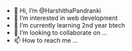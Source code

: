 - 👋 Hi, I’m @HarshithaPandranki
- 👀 I’m interested in web development
- 🌱 I’m currently learning 2nd year btech
- 💞️ I’m looking to collaborate on ...
- 📫 How to reach me ...

<!---
HarshithaPandranki/HarshithaPandranki is a ✨ special ✨ repository because its `README.md` (this file) appears on your GitHub profile.
You can click the Preview link to take a look at your changes.
--->
